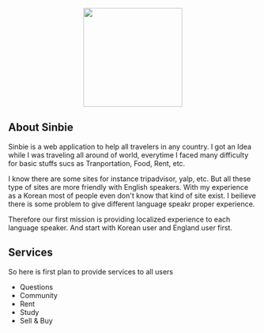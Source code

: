 <p align="center"><img src="http://i66.tinypic.com/121fm6h.png" width="200px"></p>

## About Sinbie

Sinbie is a web application to help all travelers in any country. 
I got an Idea while I was traveling all around of world, everytime I faced many difficulty for basic stuffs sucs as 
Tranportation, Food, Rent, etc.

I know there are some sites for instance tripadvisor, yalp, etc. But all these type of sites are more friendly with English speakers. 
With my experience as a Korean most of people even don't know that kind of site exist. 
I beilieve there is some problem to give different language speakr proper experience. 

Therefore our first mission is providing localized experience to each language speaker.
And start with Korean user and England user first. 


## Services

So here is first plan to provide services to all users

- Questions
- Community
- Rent
- Study
- Sell & Buy

